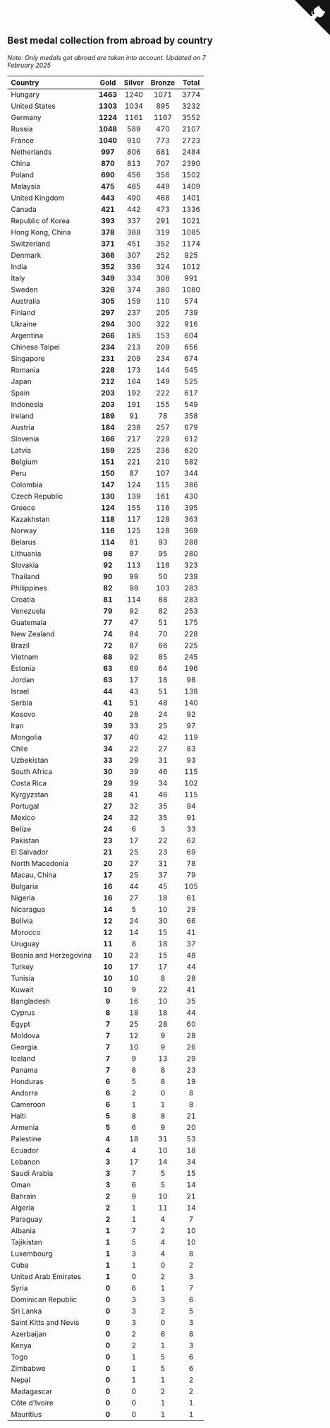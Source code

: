 ## Best medal collection from abroad by country

*Note: Only medals got abroad are taken into account.*
*Updated on  7 February 2025*

| Country | Gold | Silver | Bronze | Total |
| :--- | :--: | :--: | :--: | :--: |
| Hungary | **1463** | 1240 | 1071 | 3774 |
| United States | **1303** | 1034 | 895 | 3232 |
| Germany | **1224** | 1161 | 1167 | 3552 |
| Russia | **1048** | 589 | 470 | 2107 |
| France | **1040** | 910 | 773 | 2723 |
| Netherlands | **997** | 806 | 681 | 2484 |
| China | **870** | 813 | 707 | 2390 |
| Poland | **690** | 456 | 356 | 1502 |
| Malaysia | **475** | 485 | 449 | 1409 |
| United Kingdom | **443** | 490 | 468 | 1401 |
| Canada | **421** | 442 | 473 | 1336 |
| Republic of Korea | **393** | 337 | 291 | 1021 |
| Hong Kong, China | **378** | 388 | 319 | 1085 |
| Switzerland | **371** | 451 | 352 | 1174 |
| Denmark | **366** | 307 | 252 | 925 |
| India | **352** | 336 | 324 | 1012 |
| Italy | **349** | 334 | 308 | 991 |
| Sweden | **326** | 374 | 380 | 1080 |
| Australia | **305** | 159 | 110 | 574 |
| Finland | **297** | 237 | 205 | 739 |
| Ukraine | **294** | 300 | 322 | 916 |
| Argentina | **266** | 185 | 153 | 604 |
| Chinese Taipei | **234** | 213 | 209 | 656 |
| Singapore | **231** | 209 | 234 | 674 |
| Romania | **228** | 173 | 144 | 545 |
| Japan | **212** | 164 | 149 | 525 |
| Spain | **203** | 192 | 222 | 617 |
| Indonesia | **203** | 191 | 155 | 549 |
| Ireland | **189** | 91 | 78 | 358 |
| Austria | **184** | 238 | 257 | 679 |
| Slovenia | **166** | 217 | 229 | 612 |
| Latvia | **159** | 225 | 236 | 620 |
| Belgium | **151** | 221 | 210 | 582 |
| Peru | **150** | 87 | 107 | 344 |
| Colombia | **147** | 124 | 115 | 386 |
| Czech Republic | **130** | 139 | 161 | 430 |
| Greece | **124** | 155 | 116 | 395 |
| Kazakhstan | **118** | 117 | 128 | 363 |
| Norway | **116** | 125 | 128 | 369 |
| Belarus | **114** | 81 | 93 | 288 |
| Lithuania | **98** | 87 | 95 | 280 |
| Slovakia | **92** | 113 | 118 | 323 |
| Thailand | **90** | 99 | 50 | 239 |
| Philippines | **82** | 98 | 103 | 283 |
| Croatia | **81** | 114 | 88 | 283 |
| Venezuela | **79** | 92 | 82 | 253 |
| Guatemala | **77** | 47 | 51 | 175 |
| New Zealand | **74** | 84 | 70 | 228 |
| Brazil | **72** | 87 | 66 | 225 |
| Vietnam | **68** | 92 | 85 | 245 |
| Estonia | **63** | 69 | 64 | 196 |
| Jordan | **63** | 17 | 18 | 98 |
| Israel | **44** | 43 | 51 | 138 |
| Serbia | **41** | 51 | 48 | 140 |
| Kosovo | **40** | 28 | 24 | 92 |
| Iran | **39** | 33 | 25 | 97 |
| Mongolia | **37** | 40 | 42 | 119 |
| Chile | **34** | 22 | 27 | 83 |
| Uzbekistan | **33** | 29 | 31 | 93 |
| South Africa | **30** | 39 | 46 | 115 |
| Costa Rica | **29** | 39 | 34 | 102 |
| Kyrgyzstan | **28** | 41 | 46 | 115 |
| Portugal | **27** | 32 | 35 | 94 |
| Mexico | **24** | 32 | 35 | 91 |
| Belize | **24** | 6 | 3 | 33 |
| Pakistan | **23** | 17 | 22 | 62 |
| El Salvador | **21** | 25 | 23 | 69 |
| North Macedonia | **20** | 27 | 31 | 78 |
| Macau, China | **17** | 25 | 37 | 79 |
| Bulgaria | **16** | 44 | 45 | 105 |
| Nigeria | **16** | 27 | 18 | 61 |
| Nicaragua | **14** | 5 | 10 | 29 |
| Bolivia | **12** | 24 | 30 | 66 |
| Morocco | **12** | 14 | 15 | 41 |
| Uruguay | **11** | 8 | 18 | 37 |
| Bosnia and Herzegovina | **10** | 23 | 15 | 48 |
| Turkey | **10** | 17 | 17 | 44 |
| Tunisia | **10** | 10 | 8 | 28 |
| Kuwait | **10** | 9 | 22 | 41 |
| Bangladesh | **9** | 16 | 10 | 35 |
| Cyprus | **8** | 18 | 18 | 44 |
| Egypt | **7** | 25 | 28 | 60 |
| Moldova | **7** | 12 | 9 | 28 |
| Georgia | **7** | 10 | 9 | 26 |
| Iceland | **7** | 9 | 13 | 29 |
| Panama | **7** | 8 | 8 | 23 |
| Honduras | **6** | 5 | 8 | 19 |
| Andorra | **6** | 2 | 0 | 8 |
| Cameroon | **6** | 1 | 1 | 8 |
| Haiti | **5** | 8 | 8 | 21 |
| Armenia | **5** | 6 | 9 | 20 |
| Palestine | **4** | 18 | 31 | 53 |
| Ecuador | **4** | 4 | 10 | 18 |
| Lebanon | **3** | 17 | 14 | 34 |
| Saudi Arabia | **3** | 7 | 5 | 15 |
| Oman | **3** | 6 | 5 | 14 |
| Bahrain | **2** | 9 | 10 | 21 |
| Algeria | **2** | 1 | 11 | 14 |
| Paraguay | **2** | 1 | 4 | 7 |
| Albania | **1** | 7 | 2 | 10 |
| Tajikistan | **1** | 5 | 4 | 10 |
| Luxembourg | **1** | 3 | 4 | 8 |
| Cuba | **1** | 1 | 0 | 2 |
| United Arab Emirates | **1** | 0 | 2 | 3 |
| Syria | **0** | 6 | 1 | 7 |
| Dominican Republic | **0** | 3 | 3 | 6 |
| Sri Lanka | **0** | 3 | 2 | 5 |
| Saint Kitts and Nevis | **0** | 3 | 0 | 3 |
| Azerbaijan | **0** | 2 | 6 | 8 |
| Kenya | **0** | 2 | 1 | 3 |
| Togo | **0** | 1 | 5 | 6 |
| Zimbabwe | **0** | 1 | 5 | 6 |
| Nepal | **0** | 1 | 1 | 2 |
| Madagascar | **0** | 0 | 2 | 2 |
| Côte d'Ivoire | **0** | 0 | 1 | 1 |
| Mauritius | **0** | 0 | 1 | 1 |


<a href="https://github.com/jonatanklosko/wca_statistics" class="github-corner" aria-label="View source on Github"><svg width="80" height="80" viewBox="0 0 250 250" style="fill:#151513; color:#fff; position: absolute; top: 0; border: 0; right: 0;" aria-hidden="true"><path d="M0,0 L115,115 L130,115 L142,142 L250,250 L250,0 Z"></path><path d="M128.3,109.0 C113.8,99.7 119.0,89.6 119.0,89.6 C122.0,82.7 120.5,78.6 120.5,78.6 C119.2,72.0 123.4,76.3 123.4,76.3 C127.3,80.9 125.5,87.3 125.5,87.3 C122.9,97.6 130.6,101.9 134.4,103.2" fill="currentColor" style="transform-origin: 130px 106px;" class="octo-arm"></path><path d="M115.0,115.0 C114.9,115.1 118.7,116.5 119.8,115.4 L133.7,101.6 C136.9,99.2 139.9,98.4 142.2,98.6 C133.8,88.0 127.5,74.4 143.8,58.0 C148.5,53.4 154.0,51.2 159.7,51.0 C160.3,49.4 163.2,43.6 171.4,40.1 C171.4,40.1 176.1,42.5 178.8,56.2 C183.1,58.6 187.2,61.8 190.9,65.4 C194.5,69.0 197.7,73.2 200.1,77.6 C213.8,80.2 216.3,84.9 216.3,84.9 C212.7,93.1 206.9,96.0 205.4,96.6 C205.1,102.4 203.0,107.8 198.3,112.5 C181.9,128.9 168.3,122.5 157.7,114.1 C157.9,116.9 156.7,120.9 152.7,124.9 L141.0,136.5 C139.8,137.7 141.6,141.9 141.8,141.8 Z" fill="currentColor" class="octo-body"></path></svg></a><style>.github-corner:hover .octo-arm{animation:octocat-wave 560ms ease-in-out}@keyframes octocat-wave{0%,100%{transform:rotate(0)}20%,60%{transform:rotate(-25deg)}40%,80%{transform:rotate(10deg)}}@media (max-width:500px){.github-corner:hover .octo-arm{animation:none}.github-corner .octo-arm{animation:octocat-wave 560ms ease-in-out}}</style>
